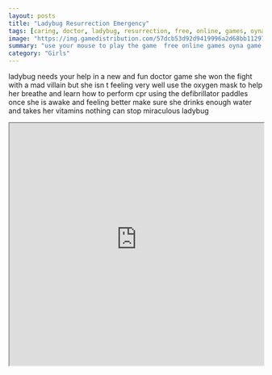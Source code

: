 ```yaml
---
layout: posts
title: "Ladybug Resurrection Emergency"
tags: [caring, doctor, ladybug, resurrection, free, online, games, oyna, game, free, games, play, play, games]
image: "https://img.gamedistribution.com/57dcb53d92d9419996a2d68bb1129753.jpg"
summary: "use your mouse to play the game  free online games oyna game free games play play games"
category: "Girls"
---
```


ladybug needs your help in a new and fun doctor game she won the fight with a mad villain but she isn t feeling very well use the oxygen mask to help her breathe and learn how to perform cpr using the defibrillator paddles once she is awake and feeling better make sure she drinks enough water and takes her vitamins nothing can stop miraculous ladybug

<iframe width="100%" height="480px;" src="https://flash.gamedistribution.com?game=57dcb53d92d9419996a2d68bb1129753"></iframe>